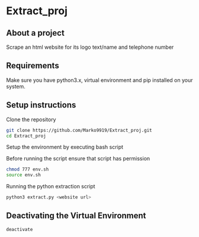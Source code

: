 # Extract_proj

## About a project
Scrape an html website for its logo text/name and telephone number

## Requirements
Make sure you have python3.x, virtual environment and pip installed on your system.

## Setup instructions

Clone the repository

```bash
git clone https://github.com/Marko9919/Extract_proj.git
cd Extract_proj
```

Setup the environment by executing bash script

Before running the script ensure that script has permission

```bash
chmod 777 env.sh
source env.sh
```

Running the python extraction script

```bash
python3 extract.py <website url>
```

## Deactivating the Virtual Environment

```bash
deactivate
```








